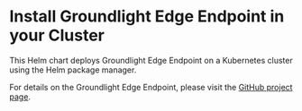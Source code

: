 # Install Groundlight Edge Endpoint in your Cluster

This Helm chart deploys Groundlight Edge Endpoint on a Kubernetes cluster using the Helm package manager.

For details on the Groundlight Edge Endpoint, please visit the [GitHub project page](https://github.com/groundlight/edge-endpoint).